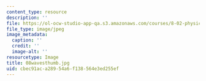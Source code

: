 ```yaml
---
content_type: resource
description: ''
file: https://ol-ocw-studio-app-qa.s3.amazonaws.com/courses/8-02-physics-ii-electricity-and-magnetism-spring-2007/cbec91aca28954a6f138564e3ed255ef_08wavesthumb.jpg
file_type: image/jpeg
image_metadata:
  caption: ''
  credit: ''
  image-alt: ''
resourcetype: Image
title: 08wavesthumb.jpg
uid: cbec91ac-a289-54a6-f138-564e3ed255ef
---
```

